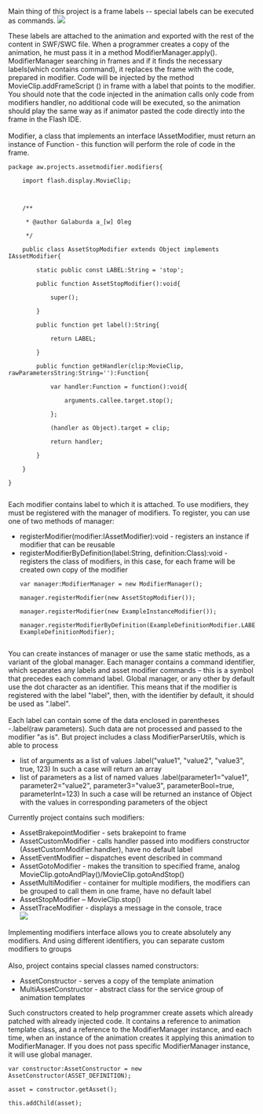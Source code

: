 Main thing of this project is a frame labels -- special labels can be executed as commands.
<img src='http://as3-asset-modifier.googlecode.com/svn/trunk/Original%20files/flash_label1.png'>

These labels are attached to the animation and exported with the rest of the content in SWF/SWC file. When a programmer creates a copy of the animation, he must pass it in a method ModifierManager.apply(). ModifierManager searching in frames and if it finds the necessary labels(which contains command), it replaces the frame with the code, prepared in modifier. Code will be injected by the method MovieClip.addFrameScript () in frame with a label that points to the modifier. You should note that the code injected in the animation calls only code from modifiers handler, no additional code will be executed, so the animation should play the same way as if animator pasted the code directly into the frame in the Flash IDE.<br>
<br>
Modifier, a class that implements an interface IAssetModifier, must return an instance of Function - this function will perform the role of code in the frame.<br>
<pre><code>package aw.projects.assetmodifier.modifiers{<br>
	import flash.display.MovieClip;<br>
 <br>
	/**<br>
	 * @author Galaburda a_[w] Oleg<br>
	 */<br>
	public class AssetStopModifier extends Object implements IAssetModifier{<br>
		static public const LABEL:String = 'stop';<br>
		public function AssetStopModifier():void{<br>
			super();<br>
		}<br>
		public function get label():String{<br>
			return LABEL;<br>
		}<br>
		public function getHandler(clip:MovieClip, rawParametersString:String=''):Function{<br>
			var handler:Function = function():void{<br>
				arguments.callee.target.stop();<br>
			};<br>
			(handler as Object).target = clip;<br>
			return handler;<br>
		}<br>
	}<br>
}<br>
</code></pre>

Each modifier contains label to which it is attached. To use modifiers, they must be registered with the manager of modifiers. To register, you can use one of two methods of manager:<br>
<ul><li>registerModifier(modifier:IAssetModifier):void - registers an instance if modifier that can be reusable<br>
</li><li>registerModifierByDefinition(label:String, definition:Class):void - registers the class of modifiers, in this case, for each frame will be created own copy of the modifier<br>
<pre><code>var manager:ModifierManager = new ModifierManager();<br>
manager.registerModifier(new AssetStopModifier());<br>
manager.registerModifier(new ExampleInstanceModifier());<br>
manager.registerModifierByDefinition(ExampleDefinitionModifier.LABEL, ExampleDefinitionModifier);<br>
</code></pre></li></ul>

You can create instances of manager or use the same static methods, as a variant of the global manager. Each manager contains a command identifier, which separates any labels and asset modifier commands – this is a symbol that precedes each command label. Global manager, or any other by default use the dot character as an identifier. This means that if the modifier is registered with the label "label", then, with the identifier by default, it should be used as ".label".<br>
<br>
Each label can contain some of the data enclosed in parentheses -.label(raw parameters). Such data are not processed and passed to the modifier "as is". But project includes a class ModifierParserUtils, which is able to process<br>
<ul><li>list of arguments as a list of values .label("value1", "value2", "value3", true, 123) In such a case will return an array<br>
</li><li>list of parameters as a list of named values .label(parameter1="value1", parameter2="value2", parameter3="value3", parameterBool=true, parameterInt=123) In such a case will be returned an instance of Object with the values in corresponding parameters of the object</li></ul>

Currently project contains such modifiers:<br>
<ul><li>AssetBrakepointModifier - sets brakepoint to frame<br>
</li><li>AssetCustomModifier - calls handler passed into modifiers constructor (AssetCustomModifier.handler), have no default label<br>
</li><li>AssetEventModifier – dispatches event described in command<br>
</li><li>AssetGotoModifier - makes the transition to specified frame, analog MovieClip.gotoAndPlay()/MovieClip.gotoAndStop()<br>
</li><li>AssetMultiModifier - container for multiple modifiers, the modifiers can be grouped to call them in one frame, have no default label<br>
</li><li>AssetStopModifier – MovieClip.stop()<br>
</li><li>AssetTraceModifier - displays a message in the console, trace<br>
<img src='http://as3-asset-modifier.googlecode.com/svn/trunk/Original%20files/flash_label2.png'></li></ul>

Implementing modifiers interface allows you to create absolutely any modifiers. And using different identifiers, you can separate custom modifiers to groups<br>
<br>
Also, project contains special classes named constructors:<br>
<ul><li>AssetConstructor - serves a copy of the template animation<br>
</li><li>MultiAssetConstructor - abstract class for the service group of animation templates</li></ul>

Such constructors created to help programmer create assets which already patched with already injected code. It contains a reference to animation template class, and a reference to the ModifierManager instance, and each time, when an instance of the animation creates it applying this animation to ModifierManager. If you does not pass specific ModifierManager instance, it will use global manager.<br>
<pre><code>var constructor:AssetConstructor = new AssetConstructor(ASSET_DEFINITION);<br>
asset = constructor.getAsset();<br>
this.addChild(asset);<br>
</code></pre>